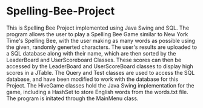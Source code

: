 # Spelling-Bee-Project
This is Spelling Bee Project implemented using Java Swing and SQL.
The program allows the user to play a Spelling Bee Game similar to New York Time's Spelling Bee, with the user making as many words as possible using the given, randomly generted characters.
The user's results are uploaded to a SQL database along with their name, which are then sorted by the LeaderBoard and UserScoreboard Classes.
These scores can then be accessed by the LeaderBoard and UserScoreBoard classes to display high scores in a JTable.
The Query and Test classes are used to access the SQL database, and have been modified to work with the database for this Project.
The HiveGame classes hold the Java Swing implementation for the game, including a HashSet to store English words from the words.txt file.
The program is initated through the MainMenu class.
